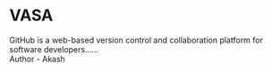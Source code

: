 # VASA
GitHub is a web-based version control and collaboration platform for software developers......
<br>
Author - Akash
